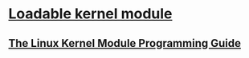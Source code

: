# [Loadable kernel module](https://en.wikipedia.org/wiki/Loadable_kernel_module)

## [The Linux Kernel Module Programming Guide](https://linux.die.net/lkmpg/index.html)
